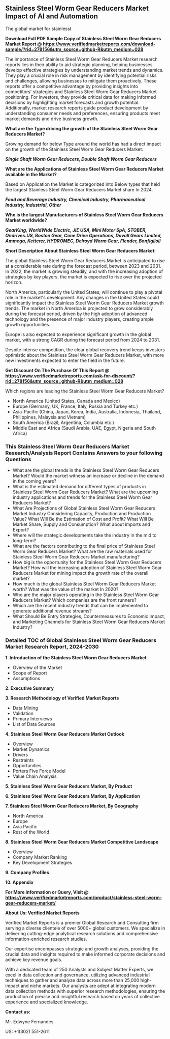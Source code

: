 <h2>Stainless Steel Worm Gear Reducers Market Impact of AI and Automation</h2><p>The global market for stainlesst</p><p id="" class=""><strong>Download Full PDF Sample Copy of Stainless Steel Worm Gear Reducers Market Report @ <a href="https://www.verifiedmarketreports.com/download-sample/?rid=278156&utm_source=github-R&utm_medium=028" target="_blank">https://www.verifiedmarketreports.com/download-sample/?rid=278156&utm_source=github-R&utm_medium=028</a></strong></p><p>The importance of&nbsp;Stainless Steel Worm Gear Reducers Market research reports lies in their ability to aid strategic planning, helping businesses develop effective strategies by understanding market trends and dynamics. They play a crucial role in risk management by identifying potential risks and challenges, allowing businesses to mitigate them proactively. These reports offer a competitive advantage by providing insights into competitors' strategies and Stainless Steel Worm Gear Reducers Market positioning. For investors, they provide critical data for making informed decisions by highlighting market forecasts and growth potential. Additionally, market research reports guide product development by understanding consumer needs and preferences, ensuring products meet market demands and drive business growth.</p><p><strong>What are the&nbsp;Type driving the growth of the Stainless Steel Worm Gear Reducers Market?</strong></p><p id="" class="">Growing demand for below Type around the world has had a direct impact on the growth of the Stainless Steel Worm Gear Reducers Market:</p><em><strong>Single Shaft Worm Gear Reducers, Double Shaft Worm Gear Reducers</strong></em></p><strong>What are the&nbsp;Applications&nbsp;of Stainless Steel Worm Gear Reducers Market available in the Market?</strong></p><p id="" class="">Based on Application the Market is categorized into Below types that held the largest Stainless Steel Worm Gear Reducers Market share In 2024.</p><em><strong>Food and Beverage Industry, Chemical Industry, Pharmaceutical Industry, Industrial, Other</strong></em></p><strong>Who is the largest Manufacturers of Stainless Steel Worm Gear Reducers Market worldwide?</strong></p><p><em><strong>GearKing, WorldWide Electric, JIE USA, Mini Motor SpA, STOBER, Ondrives.US, Boston Gear, Cone Drive Operations, Davall Gears Limited, Ammega, Ketterer, HYDROMEC, Delroyd Worm Gear, Flender, Bonfiglioli</strong></em></p><p id="" class=""><strong>Short Description About Stainless Steel Worm Gear Reducers Market:</strong></p><p>The global Stainless Steel Worm Gear Reducers Market is anticipated to rise at a considerable rate during the forecast period, between 2023 and 2031. In 2022, the market is growing steadily, and with the increasing adoption of strategies by key players, the market is expected to rise over the projected horizon.</p><p>North America, particularly the United States, will continue to play a pivotal role in the market's development. Any changes in the United States could significantly impact the Stainless Steel Worm Gear Reducers Market growth trends. The market in North America is projected to grow considerably during the forecast period, driven by the high adoption of advanced technology and the presence of major industry players, creating ample growth opportunities.</p><p>Europe is also expected to experience significant growth in the global market, with a strong CAGR during the forecast period from 2024 to 2031.</p><p>Despite intense competition, the clear global recovery trend keeps investors optimistic about the Stainless Steel Worm Gear Reducers Market, with more new investments expected to enter the field in the future.</p><p id="" class=""><strong>Get Discount On The Purchase Of This Report @ <a href="https://www.verifiedmarketreports.com/ask-for-discount/?rid=278156&utm_source=github-R&utm_medium=028" target="_blank">https://www.verifiedmarketreports.com/ask-for-discount/?rid=278156&utm_source=github-R&utm_medium=028</a></strong></p>Which regions are leading the Stainless Steel Worm Gear Reducers Market?</p><ul><li>North America (United States, Canada and Mexico)</li><li>Europe (Germany, UK, France, Italy, Russia and Turkey etc.)</li><li>Asia-Pacific (China, Japan, Korea, India, Australia, Indonesia, Thailand, Philippines, Malaysia and Vietnam)</li><li>South America (Brazil, Argentina, Columbia etc.)</li><li>Middle East and Africa (Saudi Arabia, UAE, Egypt, Nigeria and South Africa)</li></ul><h3 id="" class="">This Stainless Steel Worm Gear Reducers Market Research/Analysis Report Contains Answers to your following Questions</h3><ul><li>What are the global trends in the Stainless Steel Worm Gear Reducers Market? Would the market witness an increase or decline in the demand in the coming years?</li><li>What is the estimated demand for different types of products in Stainless Steel Worm Gear Reducers Market? What are the upcoming industry applications and trends for the Stainless Steel Worm Gear Reducers Market?</li><li>What Are Projections of Global Stainless Steel Worm Gear Reducers Market Industry Considering Capacity, Production and Production Value? What Will Be the Estimation of Cost and Profit? What Will Be Market Share, Supply and Consumption? What about imports and Export?</li><li>Where will the strategic developments take the industry in the mid to long-term?</li><li>What are the factors contributing to the final price of Stainless Steel Worm Gear Reducers Market? What are the raw materials used for Stainless Steel Worm Gear Reducers Market manufacturing?</li><li>How big is the opportunity for the Stainless Steel Worm Gear Reducers Market? How will the increasing adoption of Stainless Steel Worm Gear Reducers Market for mining impact the growth rate of the overall market?</li><li>How much is the global Stainless Steel Worm Gear Reducers Market worth? What was the value of the market In 2020?</li><li>Who are the major players operating in the Stainless Steel Worm Gear Reducers Market? Which companies are the front runners?</li><li>Which are the recent industry trends that can be implemented to generate additional revenue streams?</li><li>What Should Be Entry Strategies, Countermeasures to Economic Impact, and Marketing Channels for Stainless Steel Worm Gear Reducers Market Industry?</li></ul><h3 id="" class="">Detailed TOC of Global Stainless Steel Worm Gear Reducers Market Research Report, 2024-2030</h3><p id="" class=""><strong>1. Introduction of the Stainless Steel Worm Gear Reducers Market</strong></p><ul><li>Overview of the Market</li><li>Scope of Report</li><li>Assumptions</li></ul><p id="" class=""><strong>2. Executive Summary</strong></p><p id="" class=""><strong>3. Research Methodology of Verified Market Reports</strong></p><ul><li>Data Mining</li><li>Validation</li><li>Primary Interviews</li><li>List of Data Sources</li></ul><p id="" class=""><strong>4. Stainless Steel Worm Gear Reducers Market Outlook</strong></p><ul><li>Overview</li><li>Market Dynamics</li><li>Drivers</li><li>Restraints</li><li>Opportunities</li><li>Porters Five Force Model</li><li>Value Chain Analysis</li></ul><p id="" class=""><strong>5. Stainless Steel Worm Gear Reducers Market, By Product</strong></p><p id="" class=""><strong>6. Stainless Steel Worm Gear Reducers Market, By Application</strong></p><p id="" class=""><strong>7. Stainless Steel Worm Gear Reducers Market, By Geography</strong></p><ul><li>North America</li><li>Europe</li><li>Asia Pacific</li><li>Rest of the World</li></ul><p id="" class=""><strong>8. Stainless Steel Worm Gear Reducers Market Competitive Landscape</strong></p><ul><li>Overview</li><li>Company Market Ranking</li><li>Key Development Strategies</li></ul><p id="" class=""><strong>9. Company Profiles</strong></p><p id="" class=""><strong>10. Appendix</strong></p><p id="" class=""><strong>For More Information or Query, Visit @ <a href="https://www.verifiedmarketreports.com/product/stainless-steel-worm-gear-reducers-market/" target="_blank">https://www.verifiedmarketreports.com/product/stainless-steel-worm-gear-reducers-market/</a></strong></p><p id="" class=""><strong>About Us: Verified Market Reports</strong></p><p id="" class="">Verified Market Reports is a premier Global Research and Consulting firm serving a diverse clientele of over 5000+ global customers. We specialize in delivering cutting-edge analytical research solutions and comprehensive information-enriched research studies.</p><p id="" class="">Our expertise encompasses strategic and growth analyses, providing the crucial data and insights required to make informed corporate decisions and achieve key revenue goals.</p><p id="" class="">With a dedicated team of 250 Analysts and Subject Matter Experts, we excel in data collection and governance, utilizing advanced industrial techniques to gather and analyze data across more than 25,000 high-impact and niche markets. Our analysts are adept at integrating modern data collection methods with superior research methodologies, ensuring the production of precise and insightful research based on years of collective experience and specialized knowledge.</p><p id="" class=""><strong>Contact us:</strong></p><p id="" class="">Mr. Edwyne Fernandes</p><p id="" class="">US: +1(302) 551-2611</p>